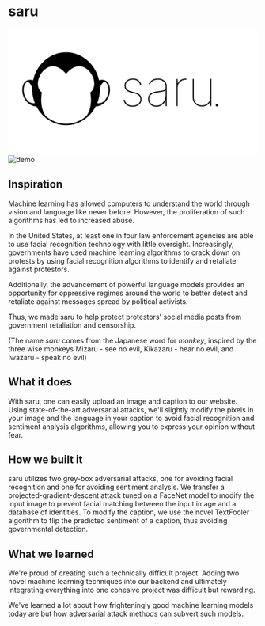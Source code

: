 # saru

![logo](static/img/saru_logo.jpg)
![demo](https://user-images.githubusercontent.com/12959037/118404447-ddc88400-b640-11eb-8f8a-938063e4f3b1.gif)


## Inspiration

Machine learning has allowed computers to understand the world through vision and language like never before. However, the proliferation of such algorithms has led to increased abuse. 

In the United States, at least one in four law enforcement agencies are able to use facial recognition technology with little oversight. Increasingly, governments have used machine learning algorithms to crack down on protests by using facial recognition algorithms to identify and retaliate against protestors.

Additionally, the advancement of powerful language models provides an opportunity for oppressive regimes around the world to better detect and retaliate against messages spread by political activists.

Thus, we made saru to help protect protestors' social media posts from government retaliation and censorship. 

(The name *saru* comes from the Japanese word for *monkey*, inspired by the three wise monkeys Mizaru - see no evil, Kikazaru - hear no evil, and Iwazaru - speak no evil)

## What it does

With saru, one can easily upload an image and caption to our website. Using state-of-the-art adversarial attacks, we'll slightly modify the pixels in your image and the language in your caption to avoid facial recognition and sentiment analysis algorithms, allowing you to express your opinion without fear. 

## How we built it

saru utilizes two grey-box adversarial attacks, one for avoiding facial recognition and one for avoiding sentiment analysis. We transfer a projected-gradient-descent attack tuned on a FaceNet model to modify the input image to prevent facial matching between the input image and a database of identities. To modify the caption, we use the novel TextFooler algorithm to flip the predicted sentiment of a caption, thus avoiding governmental detection.

## What we learned

We're proud of creating such a technically difficult project. Adding two novel machine learning techniques into our backend and ultimately integrating everything into one cohesive project was difficult but rewarding.

We've learned a lot about how frighteningly good machine learning models today are but how adversarial attack methods can subvert such models.
